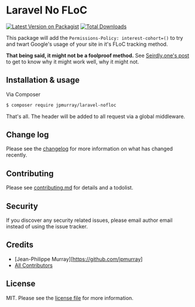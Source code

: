 # Laravel No FLoC

[![Latest Version on Packagist][ico-version]][link-packagist]
[![Total Downloads][ico-downloads]][link-downloads]

This package will add the `Permissions-Policy: interest-cohort=()` to try and twart Google's usage of your site in it's FLoC tracking method.

**That being said, it might not be a foolproof method.** See [Seirdly.one's post](https://seirdy.one/2021/04/16/permissions-policy-floc-misinfo.html) to get to know why it might work well, why it might not.

## Installation & usage

Via Composer

``` bash
$ composer require jpmurray/laravel-nofloc
```

That's all. The header will be added to all request via a global middleware.

## Change log

Please see the [changelog](changelog.md) for more information on what has changed recently.

## Contributing

Please see [contributing.md](contributing.md) for details and a todolist.

## Security

If you discover any security related issues, please email author email instead of using the issue tracker.

## Credits

- [Jean-Philippe Murray][https://github.com/jpmurray]
- [All Contributors][link-contributors]

## License

MIT. Please see the [license file](license.md) for more information.

[ico-version]: https://img.shields.io/packagist/v/jpmurray/laravel-nofloc.svg?style=flat-square
[ico-downloads]: https://img.shields.io/packagist/dt/jpmurray/laravel-nofloc.svg?style=flat-square
[ico-travis]: https://img.shields.io/travis/jpmurray/laravel-nofloc/master.svg?style=flat-square
[ico-styleci]: https://styleci.io/repos/12345678/shield

[link-packagist]: https://packagist.org/packages/jpmurray/laravel-nofloc
[link-downloads]: https://packagist.org/packages/jpmurray/laravel-nofloc
[link-travis]: https://travis-ci.org/jpmurray/laravel-nofloc
[link-styleci]: https://styleci.io/repos/12345678
[link-author]: https://github.com/jpmurray
[link-contributors]: ../../contributors
